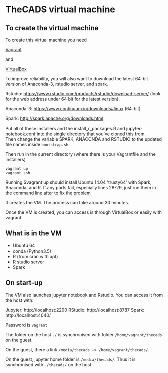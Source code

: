 # TheCADS virtual machine

## To create the virtual machine

To create this virtual machine you need

[Vagrant](https://www.vagrantup.com/downloads.html)

and

[VirtualBox](https://www.virtualbox.org/wiki/Downloads)

To improve reliability, you will also want to download the latest 64-bit version of Anaconda-3, rstudio server, and spark.

Rstudio: https://www.rstudio.com/products/rstudio/download-server/ (look for the web address under 64 bit for the latest version).

Anaconda-3: https://www.continuum.io/downloads#linux (64-bit)

Spark: http://spark.apache.org/downloads.html

Put all of these installers and the install_r_packages.R and jupyter-notebook.conf
into the single directory that you've cloned this from.  
Then change the variable SPARK, ANACONDA and RSTUDIO to the updated file names inside ```bootstrap.sh```.

Then run in the current directory (where there is your Vagrantfile and the installers)

```
vagrant up
vagrant ssh
```

Running $vagrant up should install Ubuntu 14.04 'trusty64' with Spark, Anaconda, and R.
If any parts fail, especially lines 28-29, just run them in the command line after to
fix the problem

It creates the VM. The process can take around 30 minutes.

Once the VM is created, you can access is through VirtualBox or easily
with vagrant.

## What is in the VM

- Ubuntu 64
- conda (Python3.5)
- R (from cran with apt)
- R studio server
- Spark

## On start-up

The VM also launches jupyter notebook and Rstudio. You can access it from the host with:

Jupyter: http://localhost:2200
RStudio: http://localhost:8787
Spark: http://localhost:4040/

Password is ```vagrant```

The folder on the host ```./``` is synchronised with folder
```/home/vagrant/thecads``` on the guest.

On the guest, there a link ```/media/thecads -> /home/vagrant/thecads/```.

On the guest, jupyter home folder is ```/media/thecads/```. Thus it is synchronised with ```./thecads/``` on the
host.
